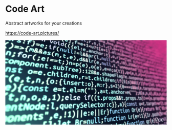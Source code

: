 # Code Art

Abstract artworks for your creations

https://code-art.pictures/

![Cover](https://raw.githubusercontent.com/aleksei-berezkin/code-art/main/og-image.png)
